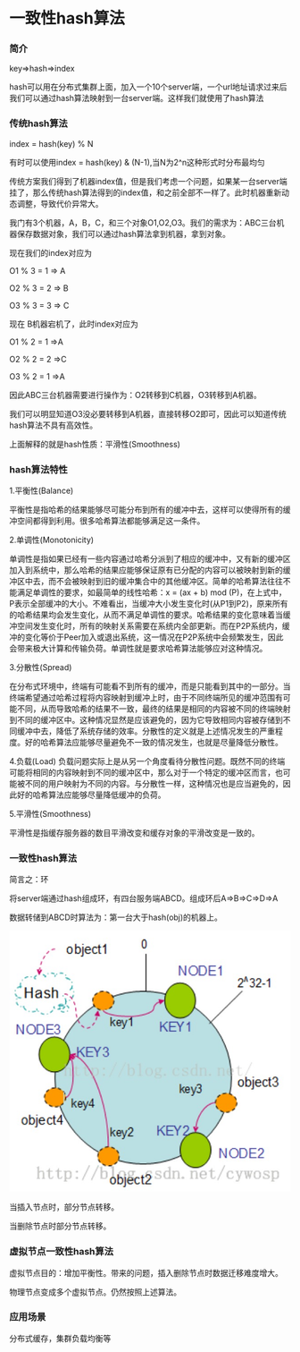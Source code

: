 # 一致性hash算法

### 简介

key=>hash=>index

hash可以用在分布式集群上面，加入一个10个server端，一个url地址请求过来后我们可以通过hash算法映射到一台server端。这样我们就使用了hash算法

### 传统hash算法

index = hash(key) % N

有时可以使用index = hash(key) & (N-1),当N为2^n这种形式时分布最均匀

传统方案我们得到了机器index值，但是我们考虑一个问题，如果某一台server端挂了，那么传统hash算法得到的index值，和之前全部不一样了。此时机器重新动态调整，导致代价异常大。

我门有3个机器，A，B，C，和三个对象O1,O2,O3。我们的需求为：ABC三台机器保存数据对象，我们可以通过hash算法拿到机器，拿到对象。

现在我们的index对应为

O1 % 3 = 1 => A

O2 % 3 = 2 => B

O3 % 3 = 3 => C

现在 B机器宕机了，此时index对应为

O1 % 2 = 1 =>A

O2 % 2 = 2 =>C

O3 % 2 = 1 =>A

因此ABC三台机器需要进行操作为：O2转移到C机器，O3转移到A机器。

我们可以明显知道O3没必要转移到A机器，直接转移O2即可，因此可以知道传统hash算法不具有高效性。

上面解释的就是hash性质：平滑性(Smoothness)

### hash算法特性

1.平衡性(Balance)

平衡性是指哈希的结果能够尽可能分布到所有的缓冲中去，这样可以使得所有的缓冲空间都得到利用。很多哈希算法都能够满足这一条件。

2.单调性(Monotonicity)

单调性是指如果已经有一些内容通过哈希分派到了相应的缓冲中，又有新的缓冲区加入到系统中，那么哈希的结果应能够保证原有已分配的内容可以被映射到新的缓冲区中去，而不会被映射到旧的缓冲集合中的其他缓冲区。简单的哈希算法往往不能满足单调性的要求，如最简单的线性哈希：x = (ax + b) mod (P)，在上式中，P表示全部缓冲的大小。不难看出，当缓冲大小发生变化时(从P1到P2)，原来所有的哈希结果均会发生变化，从而不满足单调性的要求。哈希结果的变化意味着当缓冲空间发生变化时，所有的映射关系需要在系统内全部更新。而在P2P系统内，缓冲的变化等价于Peer加入或退出系统，这一情况在P2P系统中会频繁发生，因此会带来极大计算和传输负荷。单调性就是要求哈希算法能够应对这种情况。

3.分散性(Spread)

在分布式环境中，终端有可能看不到所有的缓冲，而是只能看到其中的一部分。当终端希望通过哈希过程将内容映射到缓冲上时，由于不同终端所见的缓冲范围有可能不同，从而导致哈希的结果不一致，最终的结果是相同的内容被不同的终端映射到不同的缓冲区中。这种情况显然是应该避免的，因为它导致相同内容被存储到不同缓冲中去，降低了系统存储的效率。分散性的定义就是上述情况发生的严重程度。好的哈希算法应能够尽量避免不一致的情况发生，也就是尽量降低分散性。

4.负载(Load)
负载问题实际上是从另一个角度看待分散性问题。既然不同的终端可能将相同的内容映射到不同的缓冲区中，那么对于一个特定的缓冲区而言，也可能被不同的用户映射为不同的内容。与分散性一样，这种情况也是应当避免的，因此好的哈希算法应能够尽量降低缓冲的负荷。

5.平滑性(Smoothness)

平滑性是指缓存服务器的数目平滑改变和缓存对象的平滑改变是一致的。

### 一致性hash算法

简言之：环

将server端通过hash组成环，有四台服务端ABCD。组成环后A=>B=>C=>D=>A

数据转储到ABCD时算法为：第一台大于hash(obj)的机器上。

![hash](hash.jpg)

当插入节点时，部分节点转移。

当删除节点时部分节点转移。

### 虚拟节点一致性hash算法

虚拟节点目的：增加平衡性。带来的问题，插入删除节点时数据迁移难度增大。

物理节点变成多个虚拟节点。仍然按照上述算法。

### 应用场景

分布式缓存，集群负载均衡等